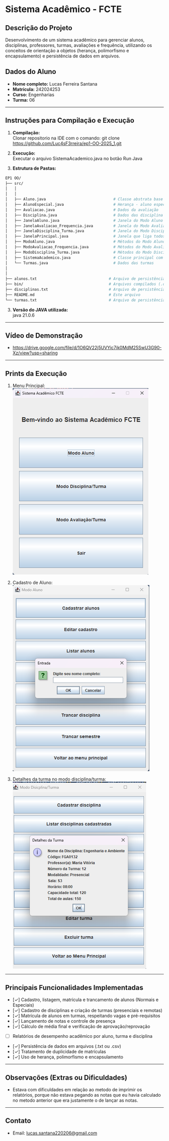 # Sistema Acadêmico - FCTE

## Descrição do Projeto

Desenvolvimento de um sistema acadêmico para gerenciar alunos, disciplinas, professores, turmas, avaliações e frequência, utilizando os conceitos de orientação a objetos (herança, polimorfismo e encapsulamento) e persistência de dados em arquivos.

## Dados do Aluno

- **Nome completo:** Lucas Ferreira Santana
- **Matrícula:** 242024253
- **Curso:** Engenharias
- **Turma:** 06

---

## Instruções para Compilação e Execução

1. **Compilação:**  
   Clonar repositorio na IDE com o comando: git clone https://github.com/Luc4sF3rreira/ep1-OO-2025_1.git

2. **Execução:**  
   Executar o arquivo SistemaAcademico.java no botão Run Java

3. **Estrutura de Pastas:**
```bash
EP1 OO/
├── src/
│   │
│   │
│   ├── Aluno.java                              # Classe abstrata base
│   ├── AlunoEspecial.java                      # Herança - aluno especial
│   ├── Avaliacao.java                          # Dados da avaliação
│   ├── Disciplina.java                         # Dados das disciplina
│   ├── JanelaAluno.java                        # Janela do Modo Aluno na interface gráfica
│   ├── JanelaAvaliacao_Frequencia.java         # Janela do Modo Avaliação/Frequência na interface gráfica
│   ├── JanelaDisciplina_Turma.java             # Janela do Modo Disciplina/Turma na interface gráfica
│   ├── JanelaPrincipal.java                    # Janela que liga todos os modos na interface gráfica
│   ├── ModoAluno.java                          # Métodos do Modo Aluno  
│   ├── ModoAvaliacao_Frequencia.java           # Métodos do Modo Avaliação/Frequência 
│   ├── ModoDisciplina_Turma.java               # Métodos do Modo Disciplina/Turma  
│   ├── SistemaAcademico.java                   # Classe principal com a interface gráfica     
│   └── Turmas.java                             # Dados das turmas
│
│                                      
├── alunos.txt                                # Arquivo de persistência dos
├── bin/                                      # Arquivos compilados (.class)
├── disciplinas.txt                           # Arquivo de persistência das disciplinas
├── README.md                                 # Este arquivo
└── turmas.txt                                # Arquivo de persistência das turmas
```

3. **Versão do JAVA utilizada:**  
   java 21.0.6

---

## Vídeo de Demonstração

- https://drive.google.com/file/d/1O6QV22j5UVYic7ik0MdM25SwU3G90-Xz/view?usp=sharing

---

## Prints da Execução

1. Menu Principal:  
   ![alt text](image.png)

2. Cadastro de Aluno:  
   ![alt text](image-1.png)

3. Detalhes da turma no modo disciplina/turma:
   ![alt text](image-2.png)

---

## Principais Funcionalidades Implementadas

- [✓] Cadastro, listagem, matrícula e trancamento de alunos (Normais e Especiais)
- [✓] Cadastro de disciplinas e criação de turmas (presenciais e remotas)
- [✓] Matrícula de alunos em turmas, respeitando vagas e pré-requisitos
- [✓] Lançamento de notas e controle de presença
- [✓] Cálculo de média final e verificação de aprovação/reprovação
- [ ] Relatórios de desempenho acadêmico por aluno, turma e disciplina
- [✓] Persistência de dados em arquivos (.txt ou .csv)
- [✓] Tratamento de duplicidade de matrículas
- [✓] Uso de herança, polimorfismo e encapsulamento

---

## Observações (Extras ou Dificuldades)

- Estava com dificuldades em relação ao metodo de imprimir os relatórios, porque não estava pegando as notas que eu havia calculado no metodo anterior que era
justamente o de lançar as notas.

---

## Contato

- Email: lucas.santana220206@gmail.com
